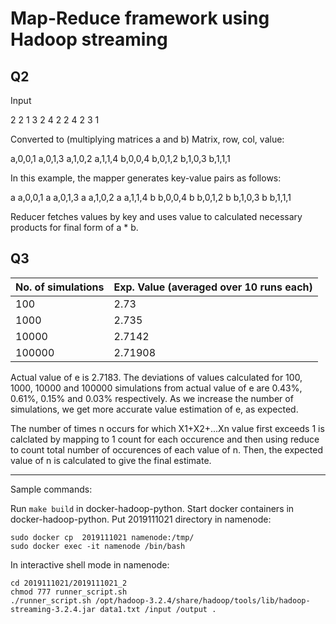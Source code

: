 # Map-Reduce framework using Hadoop streaming


## Q2

Input

2 2
1 3
2 4
2 2
4 2
3 1

Converted to (multiplying matrices a and b) Matrix, row, col, value:

a,0,0,1
a,0,1,3
a,1,0,2
a,1,1,4
b,0,0,4
b,0,1,2
b,1,0,3
b,1,1,1

In this example, the mapper generates key-value pairs as follows:

a    a,0,0,1
a    a,0,1,3
a    a,1,0,2
a    a,1,1,4
b    b,0,0,4
b    b,0,1,2
b    b,1,0,3
b    b,1,1,1

Reducer fetches values by key and uses value to calculated necessary products for final form of a * b.


## Q3

| No. of simulations | Exp. Value (averaged over 10 runs each) |
| --- | --- |
| 100 | 2.73 |
| 1000 | 2.735 |
| 10000 | 2.7142 |
| 100000 | 2.71908 |

Actual value of e is 2.7183. The deviations of values calculated for 100, 1000, 10000 and 100000 simulations from actual value of e are 0.43%, 0.61%, 0.15% and 0.03% respectively. As we increase the number of simulations, we get more accurate value estimation of e, as expected.

The number of times n occurs for which X1+X2+...Xn value first exceeds 1 is calclated by mapping to 1 count for each occurence and then using reduce to count total number of occurences of each value of n. Then, the expected value of n is calculated to give the final estimate.




---

Sample commands:

Run `make build` in docker-hadoop-python. Start docker containers in docker-hadoop-python. Put 2019111021 directory in namenode:

```
sudo docker cp  2019111021 namenode:/tmp/
sudo docker exec -it namenode /bin/bash
```

In interactive shell mode in namenode:

```
cd 2019111021/2019111021_2
chmod 777 runner_script.sh
./runner_script.sh /opt/hadoop-3.2.4/share/hadoop/tools/lib/hadoop-streaming-3.2.4.jar data1.txt /input /output .
```
